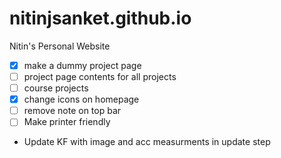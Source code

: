 # nitinjsanket.github.io
Nitin's Personal Website

- [x] make a dummy project page
- [ ] project page contents for all projects
- [ ] course projects
- [x] change icons on homepage
- [ ] remove note on top bar
- [ ] Make printer friendly

- Update KF with image and acc measurments in update step
